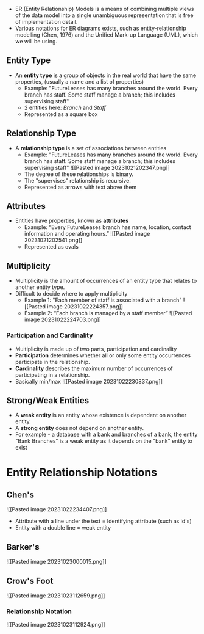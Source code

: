 - ER (Entity Relationship) Models is a means of combining multiple views of the data model into a single unambiguous representation that is free of implementation detail.
- Various notations for ER diagrams exists, such as entity-relationship modelling (Chen, 1976) and the Unified Mark-up Language (UML), which we will be using.
## Entity Type
- An **entity type** is a group of objects in the real world that have the same properties, (usually a name and a list of properties)
	- Example: "FutureLeases has many branches around the world.  Every branch has staff. Some staff manage a branch;  this includes supervising staff"
	- 2 entities here: *Branch* and *Staff*
	- Represented as a square box

## Relationship Type
- A **relationship type** is a set of associations between entities
	- Example: "FutureLeases has many branches around the world.  Every branch has staff. Some staff manage a branch;  this includes supervising staff"
	 ![[Pasted image 20231021202347.png]]
	- The degree of these relationships is binary.
	- The "supervises" relationship is recursive.
	- Represented as arrows with text above them

## Attributes
- Entities have properties, known as **attributes**
	- Example: “Every FutureLeases branch has name, location, contact information and operating hours.”
		![[Pasted image 20231021202541.png]]
	- Represented as ovals

## Multiplicity
- Multiplicity is the amount of occurrences of an entity type that relates to another entity type.
- Difficult to decide where to apply multiplicity
	- Example 1: "Each member of staff is associated with a branch"
		![[Pasted image 20231022224357.png]]
	- Example 2: “Each branch is managed by a staff member”
		![[Pasted image 20231022224703.png]]

### Participation and Cardinality
- Multiplicity is made up of two parts, participation and cardinality
- **Participation** determines whether all or only some entity occurrences participate in the relationship.
- **Cardinality** describes the maximum number of occurrences of participating in a relationship.
- Basically min/max
 ![[Pasted image 20231022230837.png]]
## Strong/Weak Entities
- A **weak entity** is an entity whose existence is dependent on another entity.
- A **strong entity** does not depend on another entity.
- For example - a database with a bank and branches of a bank, the entity "Bank Branches" is a weak entity as it depends on the "bank" entity to exist


# Entity Relationship Notations
## Chen's
![[Pasted image 20231022234407.png]]
- Attribute with a line under the text = Identifying attribute (such as id's)
- Entity with a double line = weak entity
## Barker's
![[Pasted image 20231023000015.png]]

## Crow's Foot
![[Pasted image 20231023112659.png]]

### Relationship Notation
![[Pasted image 20231023112924.png]]



